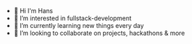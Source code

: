 - 👋 Hi I'm Hans 
- 👀 I’m interested in fullstack-development
- 🌱 I’m currently learning new things every day 
- 💞️ I’m looking to collaborate on projects, hackathons & more


<!---
hansodeg/hansodeg is a ✨ special ✨ repository because its `README.md` (this file) appears on your GitHub profile.
You can click the Preview link to take a look at your changes.
--->
